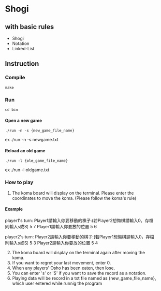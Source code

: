 # Shogi
## with basic rules
* Shogi
* Notation
* Linked-List 

## Instruction
### Compile
    make
### Run
    cd bin
#### Open a new game
    ./run -n -s {new_game_file_name}
ex ./run -n -s newgame.txt
#### Reload an old game
    ./run -l {ole_game_file_name}
ex ./run -l oldgame.txt
### How to play
1. The koma board will display on the terminal.
   Please enter the coordinates to move the koma.
   (Please follow the koma's rule)
####   Example
  player1's turn:
  Player1請輸入你要移動的棋子:(若Player2想悔棋請輸入0，存檔則輸入s或S)
  5 7
  Player1請輸入你要放的位置
  5 6

  player2's turn:
  Player2請輸入你要移動的棋子:(若Player1想悔棋請輸入0，存檔則輸入s或S)
  5 3
  Player2請輸入你要放的位置
  5 4


2. The koma board will display on the terminal again 
   after moving the koma.
3. If you want to regret your last movement, enter 0.
4. When any players' Osho has been eaten, then lose.
5. You can enter 's' or 'S' if you want to save the 
   record as a notation.
6. Playing data will be record in a txt file named as 
   {new_game_file_name}, which user entered while 
    runnig the program

